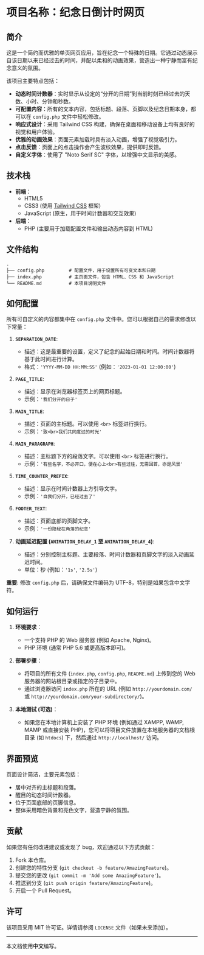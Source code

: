 # 项目名称：纪念日倒计时网页

## 简介

这是一个简约而优雅的单页网页应用，旨在纪念一个特殊的日期。它通过动态展示自该日期以来已经过去的时间，并配以柔和的动画效果，营造出一种宁静而富有纪念意义的氛围。

该项目主要特点包括：

*   **动态时间计数器**：实时显示从设定的“分开的日期”到当前时刻已经过去的天数、小时、分钟和秒数。
*   **可配置内容**：所有的文本内容，包括标题、段落、页脚以及纪念日期本身，都可以在 `config.php` 文件中轻松修改。
*   **响应式设计**：采用 Tailwind CSS 构建，确保在桌面和移动设备上均有良好的视觉和用户体验。
*   **优雅的动画效果**：页面元素加载时具有淡入动画，增强了视觉吸引力。
*   **点击反馈**：页面上的点击操作会产生波纹效果，提供即时反馈。
*   **自定义字体**：使用了 "Noto Serif SC" 字体，以增强中文显示的美感。

## 技术栈

*   **前端**：
    *   HTML5
    *   CSS3 (使用 [Tailwind CSS](https://tailwindcss.com/) 框架)
    *   JavaScript (原生，用于时间计数器和交互效果)
*   **后端**：
    *   PHP (主要用于加载配置文件和输出动态内容到 HTML)

## 文件结构

```
.
├── config.php         # 配置文件，用于设置所有可变文本和日期
├── index.php          # 主页面文件，包含 HTML、CSS 和 JavaScript
└── README.md          # 本项目说明文件
```

## 如何配置

所有可自定义的内容都集中在 `config.php` 文件中。您可以根据自己的需求修改以下常量：

1.  **`SEPARATION_DATE`**:
    *   描述：这是最重要的设置，定义了纪念的起始日期和时间。时间计数器将基于此时间进行计算。
    *   格式：`'YYYY-MM-DD HH:MM:SS'` (例如：`'2023-01-01 12:00:00'`)

2.  **`PAGE_TITLE`**:
    *   描述：显示在浏览器标签页上的网页标题。
    *   示例：`'我们分开的日子'`

3.  **`MAIN_TITLE`**:
    *   描述：页面的主标题。可以使用 `<br>` 标签进行换行。
    *   示例：`'致<br>我们共同度过的时光'`

4.  **`MAIN_PARAGRAPH`**:
    *   描述：主标题下方的段落文字。可以使用 `<br>` 标签进行换行。
    *   示例：`'有些名字，不必开口，便在心上<br>有些过往，无需回首，亦是风景'`

5.  **`TIME_COUNTER_PREFIX`**:
    *   描述：显示在时间计数器上方引导文字。
    *   示例：`'自我们分开，已经过去了'`

6.  **`FOOTER_TEXT`**:
    *   描述：页面底部的页脚文字。
    *   示例：`'一份隐秘在角落的纪念'`

7.  **动画延迟配置 (`ANIMATION_DELAY_1` 至 `ANIMATION_DELAY_4`)**:
    *   描述：分别控制主标题、主要段落、时间计数器和页脚文字的淡入动画延迟时间。
    *   单位：秒 (例如：`'1s'`, `'2.5s'`)

**重要**: 修改 `config.php` 后，请确保文件编码为 UTF-8，特别是如果包含中文字符。

## 如何运行

1.  **环境要求**：
    *   一个支持 PHP 的 Web 服务器 (例如 Apache, Nginx)。
    *   PHP 环境 (通常 PHP 5.6 或更高版本即可)。

2.  **部署步骤**：
    *   将项目的所有文件 (`index.php`, `config.php`, `README.md`) 上传到您的 Web 服务器的网站根目录或指定的子目录中。
    *   通过浏览器访问 `index.php` 所在的 URL (例如 `http://yourdomain.com/` 或 `http://yourdomain.com/your-subdirectory/`)。

3.  **本地测试 (可选)**：
    *   如果您在本地计算机上安装了 PHP 环境 (例如通过 XAMPP, WAMP, MAMP 或直接安装 PHP)，您可以将项目文件放置在本地服务器的文档根目录 (如 `htdocs`) 下，然后通过 `http://localhost/` 访问。

## 界面预览

页面设计简洁，主要元素包括：

*   居中对齐的主标题和段落。
*   醒目的动态时间计数器。
*   位于页面底部的页脚信息。
*   整体采用暗色背景和亮色文字，营造宁静的氛围。

## 贡献

如果您有任何改进建议或发现了 bug，欢迎通过以下方式贡献：

1.  Fork 本仓库。
2.  创建您的特性分支 (`git checkout -b feature/AmazingFeature`)。
3.  提交您的更改 (`git commit -m 'Add some AmazingFeature'`)。
4.  推送到分支 (`git push origin feature/AmazingFeature`)。
5.  开启一个 Pull Request。

## 许可

该项目采用 MIT 许可证。详情请参阅 `LICENSE` 文件（如果未来添加）。

---

本文档使用**中文**编写。

